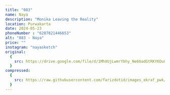 ```yaml
---
title: "083"
name: Naya
description: "Monika Leaving the Reality"
location: Purwakarta
date: 2024-05-23
phoneNumber : "6287821446653"
alt: "083 - Naya"
price: ""
instagram: "nayasketch"
original:
  {
    src: https://drive.google.com/file/d/1MhXUjLwmrYbhy_Ne66adGtRKYKOu8GHG/view?usp=sharing,
  }
compressed:
  {
    src: https://raw.githubusercontent.com/farizdotid/images_ekraf_pwk/main/purwarupa/compressed/083_naya.jpg,
  }
---
```

